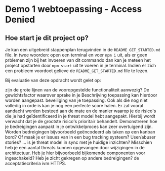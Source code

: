 # Demo 1 webtoepassing - Access Denied

## Hoe start je dit project op?

Je kan een uitgebreid stappenplan terugvinden in de `README_GET_STARTED.md` file.
In twee woorden: open een terminal en voer `npm i` uit, als er geen prblemen zijn bij het invoeren van dit commando dan kan je meteen het project opstarten door `npm start` uit te voeren in je terminal. Indien er zich een probleem voordoet gelieve de `README_GET_STARTED.md` file te lezen.

Bij evaluatie van deze opdracht wordt gelet op:

zijn de grote lijnen van de vooropgestelde functionaliteit aanwezig? De gewichtsfactor waarover sprake in je Beschrijving toepassing kan hierdoor worden aangepast.
beveiliging van je toepassing. Ook als die nog niet volledig in orde is kan je nog een perfecte score halen. Er zal vooral aandacht worden besteed aan de mate en de manier waarop je de risico's die je had geïdentificeerd in je threat model hebt aangepakt. Hierbij wordt verwacht dat je de grootste risico's prioritair behandelt. Demonstreren hoe je bedreigingen aanpakt in je ontwikkelproces kan zeer overtuigend zijn. Worden bedreigingen bijvoorbeeld geëncodeerd als taken op een kanban bord? Of maak je er issues van in een bug tracking systeem? User/abuser stories? ...
is je threat model in sync met je huidige inzichten? Misschien heb je een aantal threats kunnen opgevangen door wijzigingen in de architectuur. Heb je hier bijvoorbeeld bijkomende componenten voor ingeschakeld? Heb je zicht gekregen op andere bedreigingen?
de acceptatiecriteria ivm HTTPS.